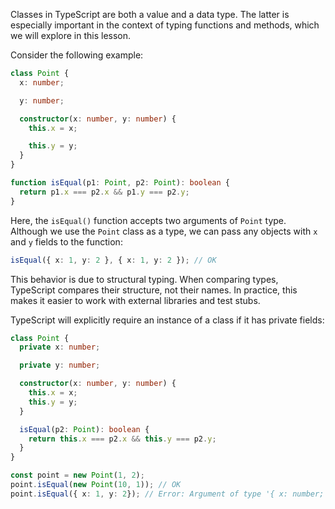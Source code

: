 
Classes in TypeScript are both a value and a data type. The latter is especially important in the context of typing functions and methods, which we will explore in this lesson.

Consider the following example:

```typescript
class Point {
  x: number;

  y: number;

  constructor(x: number, y: number) {
    this.x = x;

    this.y = y;
  }
}

function isEqual(p1: Point, p2: Point): boolean {
  return p1.x === p2.x && p1.y === p2.y;
}
```

Here, the `isEqual()` function accepts two arguments of `Point` type. Although we use the `Point` class as a type, we can pass any objects with `x` and `y` fields to the function:

```typescript
isEqual({ x: 1, y: 2 }, { x: 1, y: 2 }); // OK
```

This behavior is due to structural typing. When comparing types, TypeScript compares their structure, not their names. In practice, this makes it easier to work with external libraries and test stubs.

TypeScript will explicitly require an instance of a class if it has private fields:

```typescript
class Point {
  private x: number;

  private y: number;

  constructor(x: number, y: number) {
    this.x = x;
    this.y = y;
  }

  isEqual(p2: Point): boolean {
    return this.x === p2.x && this.y === p2.y;
  }
}

const point = new Point(1, 2);
point.isEqual(new Point(10, 1)); // OK
point.isEqual({ x: 1, y: 2}); // Error: Argument of type '{ x: number; y: number; }' is not assignable to parameter of type 'Point'.
````
